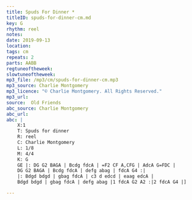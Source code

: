 ```yaml
---
title: Spuds For Dinner *
titleID: spuds-for-dinner-cm.md
key: G
rhythm: reel
notes:
date: 2019-09-13
location:
tags: cm
repeats: 2
parts: AABB
regtuneoftheweek:
slowtuneoftheweek:
mp3_file: /mp3/cm/spuds-for-dinner-cm.mp3
mp3_source: Charlie Montgomery
mp3_licence: "© Charlie Montgomery. All Rights Reserved."
mp3_url:
source:  Old Friends
abc_source: Charlie Montgomery
abc_url:
abc: |
    X:1
    T: Spuds for dinner
    R: reel
    C: Charlie Montgomery
    L: 1/8
    M: 4/4
    K: G
    GE |: DG G2 BAGA | Bcdg fdcA | =F2 CF A,CFG | AdcA G=FDC |
    DG G2 BAGA | Bcdg fdcA | defg abag | fdcA G4 :|
    |: Bdgd bdgd | gbag fdcA | c3 d edcd | eaag edcA |
    Bdgd bdgd | gbag fdcA | defg abag |1 fdcA G2 A2 :|2 fdcA G4 |]

---
```

